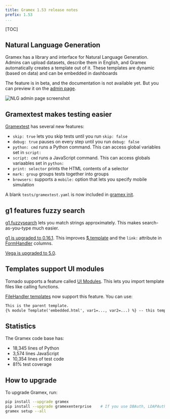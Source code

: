 ```yaml
---
title: Gramex 1.53 release notes
prefix: 1.53
...
```


[TOC]

## Natural Language Generation

Gramex has a library and interface for Natural Language Generation. Admins can
upload datasets, describe them in English, and Gramex automatically creates a
template out of it. These templates are dynamic (based on data) and can be
embedded in dashboards

The feature is in beta, and the documentation is not available yet. But you can
preview it on the [admin page](../../admin/admin/?tab=nlg).

![NLG admin page screenshot](nlg.png)

## Gramextest makes testing easier

[Gramextest](../../test/) has several new features:

- `skip: true` lets you skip tests until you run `skip: false`
- `debug: true` pauses on every step until you run `debug: false`
- `python: cmd` runs a Python command. This can access global variables set in `script:`
- `script: cmd` runs a JavaScript command. This can access globals variaables set in `python:`
- `print: selector` prints the HTML contents of a selector
- `mark: group` groups tests together into groups
- `browsers:` supports a `mobile:` option that lets you specify mobile simulation

A blank `tests/gramextest.yaml` is now included in [gramex init](../../init/).

## g1 features fuzzy search

[g1.fuzzysearch](../../g1/docs/fuzzysearch.md) lets you match strings
approximately. This makes search-as-you-type much easier.

[g1 is upgraded to 0.16.1](../../g1/CHANGELOG.md).
This improves [$.template](../../g1/docs/template.md) and
the `link:` attribute in [FormHandler](../../g1/docs/formhandler.md) columns.

[Vega is upgraded to 5.0](https://github.com/vega/vega/releases/tag/v5.0.0).


## Templates support UI modules

Tornado supports a feature called
[UI Modules](https://www.tornadoweb.org/en/stable/guide/templates.html#ui-modules).
This lets you import template files like calling functions.

[FileHandler templates](../../filehandler/##ui-modules) now support this feature.
You can use:

```html
This is the parent template.
{% module Template('embedded.html', var1=..., var2=...) %} -- this template is embedded here.
```

## Statistics

The Gramex code base has:

- 18,345 lines of Python
- 3,574 lines JavaScript
- 10,354 lines of test code
- 81% test coverage

## How to upgrade

To upgrade Gramex, run:

```bash
pip install --upgrade gramex
pip install --upgrade gramexenterprise    # If you use DBAuth, LDAPAuth, etc.
gramex setup --all
```
